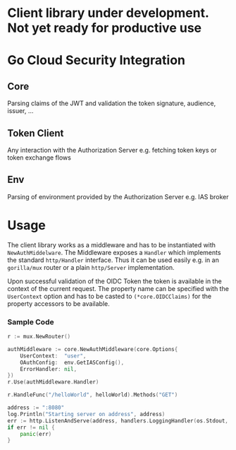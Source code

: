 <h1>Client library under development. Not yet ready for productive use<h1>

# Go Cloud Security Integration

## Core
Parsing claims of the JWT and validation the token signature, audience, issuer, … 

## Token Client
Any interaction with the Authorization Server e.g. fetching token keys or token exchange flows

## Env
Parsing of environment provided by the Authorization Server e.g. IAS broker


# Usage

The client library works as a middleware and has to be instantiated with `NewAuthMiddelware`. The Middleware exposes a `Handler` which implements the standard `http/Handler` interface. Thus it can be used easily e.g. in an `gorilla/mux` router or a plain `http/Server` implementation.

Upon successful validation of the OIDC Token the token is available in the context of the current request. The property name can be specified with the `UserContext` option and has to be casted to `(*core.OIDCClaims)` for the property accessors to be available.  
 
### Sample Code

```go
r := mux.NewRouter()

authMiddleware := core.NewAuthMiddleware(core.Options{
    UserContext:  "user",
    OAuthConfig:  env.GetIASConfig(),
    ErrorHandler: nil,
})
r.Use(authMiddleware.Handler)

r.HandleFunc("/helloWorld", helloWorld).Methods("GET")

address := ":8080"
log.Println("Starting server on address", address)
err := http.ListenAndServe(address, handlers.LoggingHandler(os.Stdout, r))
if err != nil {
    panic(err)
}
```
